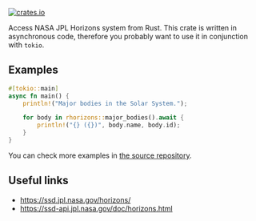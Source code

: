 [![crates.io](https://img.shields.io/crates/v/walkers.svg)](https://crates.io/crates/walkers)

Access NASA JPL Horizons system from Rust. This crate is written in asynchronous
code, therefore you probably want to use it in conjunction with `tokio`.


## Examples

```rust
#[tokio::main]
async fn main() {
    println!("Major bodies in the Solar System.");

    for body in rhorizons::major_bodies().await {
        println!("{} ({})", body.name, body.id);
    }
}
```

You can check more examples in
[the source repository](https://github.com/podusowski/rhorizons/tree/main/examples).

## Useful links

- <https://ssd.jpl.nasa.gov/horizons/>
- <https://ssd-api.jpl.nasa.gov/doc/horizons.html>
